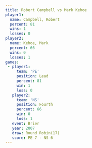 ```yaml
---
title: Robert Campbell vs Mark Kehoe
player1:                
  name: Campbell, Robert
  percent: 81           
  wins: 1               
  losses: 0             
player2:                
  name: Kehoe, Mark     
  percent: 66           
  wins: 0               
  losses: 1             
games:
 - player1:        
     team: 'PE'    
     position: Lead
     percent: 81   
     win: 1        
     loss: 0       
   player2:          
     team: 'NS'      
     position: Fourth
     percent: 66     
     win: 0          
     loss: 1         
   event: Brier         
   year: 2007           
   draw: Round Robin(17)
   score: PE 7 - NS 6   
---
```

